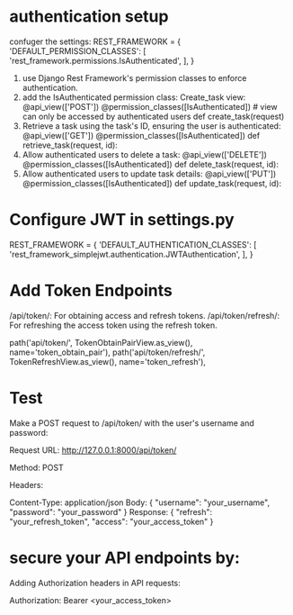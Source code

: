 #  authentication setup
confuger the settings:
REST_FRAMEWORK = {
    'DEFAULT_PERMISSION_CLASSES': [
        'rest_framework.permissions.IsAuthenticated',
    ],
}
1. use Django Rest Framework's permission classes to enforce authentication.
2. add the IsAuthenticated permission class: Create_task view:
@api_view(['POST'])
@permission_classes([IsAuthenticated]) #  view can only be accessed by authenticated users
def create_task(request)
3. Retrieve a task using the task's ID, ensuring the user is authenticated:
@api_view(['GET'])
@permission_classes([IsAuthenticated])
def retrieve_task(request, id):
4. Allow authenticated users to delete a task:
@api_view(['DELETE'])
@permission_classes([IsAuthenticated])
def delete_task(request, id):
5. Allow authenticated users to update task details:
@api_view(['PUT'])
@permission_classes([IsAuthenticated])
def update_task(request, id):

# Configure JWT in settings.py

REST_FRAMEWORK = {
    'DEFAULT_AUTHENTICATION_CLASSES': [
        'rest_framework_simplejwt.authentication.JWTAuthentication',
    ],
}

# Add Token Endpoints

/api/token/: For obtaining access and refresh tokens.
/api/token/refresh/: For refreshing the access token using the refresh token.

path('api/token/', TokenObtainPairView.as_view(), name='token_obtain_pair'),
path('api/token/refresh/', TokenRefreshView.as_view(), name='token_refresh'),

# Test

Make a POST request to /api/token/ with the user's username and password:

Request URL: http://127.0.0.1:8000/api/token/

Method: POST

Headers:

Content-Type: application/json
Body:
{
    "username": "your_username",
    "password": "your_password"
}
Response:
{
    "refresh": "your_refresh_token",
    "access": "your_access_token"
}

# secure your API endpoints by:

Adding Authorization headers in API requests:

Authorization: Bearer <your_access_token>
